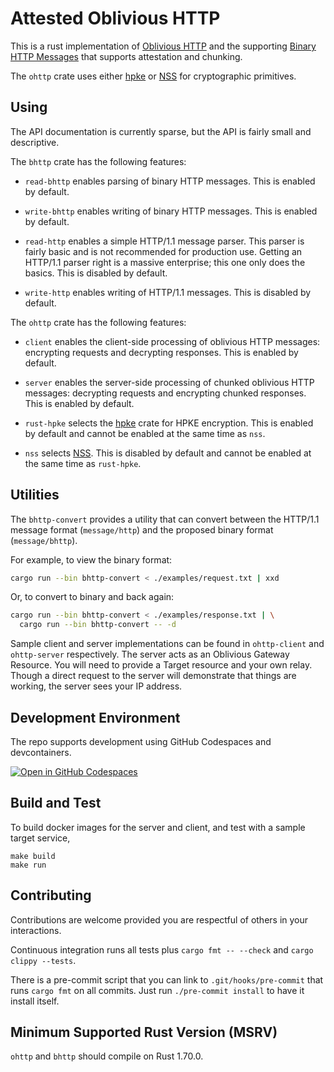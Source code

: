 # Attested Oblivious HTTP

This is a rust implementation of [Oblivious
HTTP](https://www.ietf.org/archive/id/draft-ohai-chunked-ohttp-01.html)
and the supporting [Binary HTTP
Messages](https://www.rfc-editor.org/rfc/rfc9292.html) that supports attestation and chunking. 

The `ohttp` crate uses either [hpke](https://github.com/rozbb/rust-hpke) or
[NSS](https://firefox-source-docs.mozilla.org/security/nss/index.html) for
cryptographic primitives.


## Using

The API documentation is currently sparse, but the API is fairly small and
descriptive.

The `bhttp` crate has the following features:

- `read-bhttp` enables parsing of binary HTTP messages.  This is enabled by
  default.

- `write-bhttp` enables writing of binary HTTP messages.  This is enabled by
  default.

- `read-http` enables a simple HTTP/1.1 message parser.  This parser is fairly
  basic and is not recommended for production use.  Getting an HTTP/1.1 parser
  right is a massive enterprise; this one only does the basics.  This is
  disabled by default.

- `write-http` enables writing of HTTP/1.1 messages.  This is disabled by
  default.

The `ohttp` crate has the following features:

- `client` enables the client-side processing of oblivious HTTP messages:
  encrypting requests and decrypting responses.  This is enabled by default.

- `server` enables the server-side processing of chunked oblivious HTTP messages:
  decrypting requests and encrypting chunked responses.  This is enabled by default.

- `rust-hpke` selects the [hpke](https://github.com/rozbb/rust-hpke) crate for
  HPKE encryption.  This is enabled by default and cannot be enabled at the same
  time as `nss`.

- `nss` selects
  [NSS](https://firefox-source-docs.mozilla.org/security/nss/index.html).  This is
  disabled by default and cannot be enabled at the same time as `rust-hpke`.


## Utilities

The `bhttp-convert` provides a utility that can convert between the HTTP/1.1
message format (`message/http`) and the proposed binary format
(`message/bhttp`).

For example, to view the binary format:

```sh
cargo run --bin bhttp-convert < ./examples/request.txt | xxd
```

Or, to convert to binary and back again:

```sh
cargo run --bin bhttp-convert < ./examples/response.txt | \
  cargo run --bin bhttp-convert -- -d
```

Sample client and server implementations can be found in `ohttp-client` and
`ohttp-server` respectively. The server acts as an Oblivious Gateway
Resource. You will need to provide a Target resource and your own relay.
Though a direct request to the server will demonstrate that things are working,
the server sees your IP address.

## Development Environment

The repo supports development using GitHub Codespaces and devcontainers. 

[![Open in GitHub Codespaces](https://github.com/codespaces/badge.svg)](https://codespaces.new/kapilvgit/ohttp)

## Build and Test

To build docker images for the server and client, and test with a sample target service,
```
make build
make run
```

## Contributing

Contributions are welcome provided you are respectful of others in your
interactions.

Continuous integration runs all tests plus `cargo fmt -- --check` and `cargo
clippy --tests`.

There is a pre-commit script that you can link to `.git/hooks/pre-commit` that
runs `cargo fmt` on all commits.  Just run `./pre-commit install` to have it
install itself.

## Minimum Supported Rust Version (MSRV)

`ohttp` and `bhttp` should compile on Rust 1.70.0.
